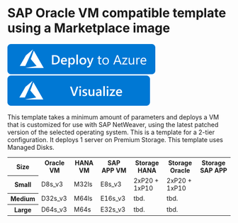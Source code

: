 # SAP Oracle VM compatible template using a Marketplace image

[![Deploy To Azure](https://raw.githubusercontent.com/Azure/azure-quickstart-templates/master/1-CONTRIBUTION-GUIDE/images/deploytoazure.svg?sanitize=true)](https://portal.azure.com/#create/Microsoft.Template/uri/https%3A%2F%2Fraw.githubusercontent.com%2Fmimergel%2Fsap-oracle-vm%2Fmain%2Fazuredeploy.json) [![Visualize](https://raw.githubusercontent.com/Azure/azure-quickstart-templates/master/1-CONTRIBUTION-GUIDE/images/visualizebutton.svg?sanitize=true)](http://armviz.io/#/?load=https://portal.azure.com/#create/Microsoft.Template/uri/https%3A%2F%2Fraw.githubusercontent.com%2Fmimergel%2Fsap-oracle-vm%2Fmain%2Fazuredeploy.json)

This template takes a minimum amount of parameters and deploys a VM that is customized for use with SAP NetWeaver, using the latest patched version of the selected operating system. 
This is a template for a 2-tier configuration. It deploys 1 server on Premium Storage.
This template uses Managed Disks.

<table>
	<tr>
		<th>Size</th>
		<th>Oracle VM</th>
		<th>HANA VM</th>
		<th>SAP APP VM</th>
		<th>Storage HANA</th>
		<th>Storage Oracle</th>
		<th>Storage SAP APP</th>
	</tr>
	<tr>
		<th>Small</th>
		<td>D8s_v3</td>
		<td>M32ls</td>
		<td>E8s_v3</td>
		<td>2xP20 + 1xP10</td>
		<td>2xP20 + 1xP10</td>
	</tr>
	<tr>
		<th>Medium</th>
		<td>D32s_v3</td>
		<td>M64ls</td>
		<td>E16s_v3</td>
		<td> tbd. </td>
		<td> tbd. </td>
	</tr>
	<tr>
		<th>Large</th>
		<td>D64s_v3</td>
		<td>M64s</td>
		<td>E32s_v3</td>
		<td> tbd. </td>
		<td> tbd. </td>
	</tr>
</table>				


